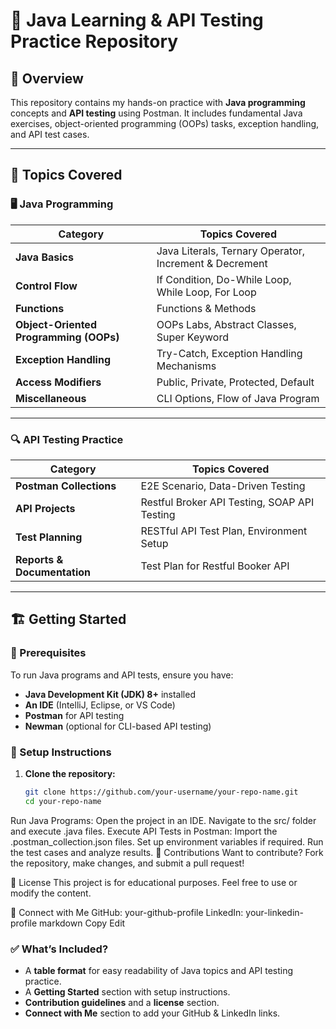 # 📌 Java Learning & API Testing Practice Repository

## 🚀 Overview
This repository contains my hands-on practice with **Java programming** concepts and **API testing** using Postman. It includes fundamental Java exercises, object-oriented programming (OOPs) tasks, exception handling, and API test cases.

---

## 📂 Topics Covered

### 🖥️ Java Programming

| **Category**        | **Topics Covered**                                |
|---------------------|--------------------------------------------------|
| **Java Basics**    | Java Literals, Ternary Operator, Increment & Decrement |
| **Control Flow**   | If Condition, Do-While Loop, While Loop, For Loop |
| **Functions**      | Functions & Methods |
| **Object-Oriented Programming (OOPs)** | OOPs Labs, Abstract Classes, Super Keyword |
| **Exception Handling** | Try-Catch, Exception Handling Mechanisms |
| **Access Modifiers** | Public, Private, Protected, Default |
| **Miscellaneous**  | CLI Options, Flow of Java Program |

---

### 🔍 API Testing Practice

| **Category**            | **Topics Covered** |
|-------------------------|-------------------|
| **Postman Collections** | E2E Scenario, Data-Driven Testing |
| **API Projects**        | Restful Broker API Testing, SOAP API Testing |
| **Test Planning**       | RESTful API Test Plan, Environment Setup |
| **Reports & Documentation** | Test Plan for Restful Booker API |

---

## 🏗️ Getting Started

### 🔧 Prerequisites
To run Java programs and API tests, ensure you have:
- **Java Development Kit (JDK) 8+** installed
- **An IDE** (IntelliJ, Eclipse, or VS Code)
- **Postman** for API testing
- **Newman** (optional for CLI-based API testing)

### 🚀 Setup Instructions
1. **Clone the repository:**
   ```sh
   git clone https://github.com/your-username/your-repo-name.git
   cd your-repo-name
Run Java Programs:
Open the project in an IDE.
Navigate to the src/ folder and execute .java files.
Execute API Tests in Postman:
Import the .postman_collection.json files.
Set up environment variables if required.
Run the test cases and analyze results.
📢 Contributions
Want to contribute? Fork the repository, make changes, and submit a pull request!

📜 License
This project is for educational purposes. Feel free to use or modify the content.

🔗 Connect with Me
GitHub: your-github-profile
LinkedIn: your-linkedin-profile
markdown
Copy
Edit

### ✅ What’s Included?
- A **table format** for easy readability of Java topics and API testing practice.
- A **Getting Started** section with setup instructions.
- **Contribution guidelines** and a **license** section.
- **Connect with Me** section to add your GitHub & LinkedIn links.

